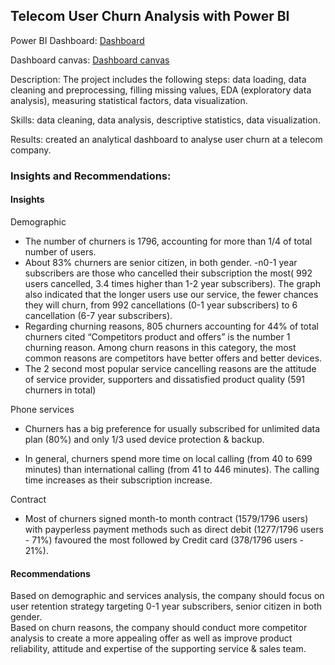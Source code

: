 ## Telecom User Churn Analysis with Power BI

Power BI Dashboard: [Dashboard](https://github.com/PhuongAnhDuong/DA_Portfolio/blob/main/Power%20BI/User%20Churn%20Analysis/Churn%20Analysis%20Dashboard%20.pbix)

Dashboard canvas: [Dashboard canvas](https://github.com/PhuongAnhDuong/DA_Portfolio/blob/main/Power%20BI/User%20Churn%20Analysis/Churn%20Analysis%20Dashboard.pdf)

Description: The project includes the following steps: data loading, data cleaning and preprocessing, filling missing values, EDA (exploratory data analysis),  measuring statistical factors, data visualization. 

Skills: data cleaning, data analysis, descriptive statistics, data visualization.

Results: created an analytical dashboard to analyse user churn at a telecom company.

### Insights and Recommendations:

#### Insights

Demographic	

- The number of churners is 1796, accounting for more than 1/4 of total number of users. 														
- About 83% churners are senior citizen, in both gender.										-n0-1 year subscribers are those who cancelled their subscription the most( 992 users cancelled, 3.4 times higher than 1-2 year subscribers). The graph also indicated that  the longer users use our service, the fewer chances they will churn, from 992 cancellations (0-1 year subscribers) to 6 cancellation (6-7 year subscribers).													
- Regarding churning reasons, 805 churners accounting for 44% of total churners cited “Competitors product and offers” is the number 1 churning reason. Among churn reasons in this category, the most common reasons are competitors have better offers and better devices.
- The 2 second most popular service cancelling reasons are the attitude of service provider, supporters and dissatisfied product quality (591 churners in total)

Phone services	

- Churners has a big preference for usually subscribed for unlimited data plan (80%) and only 1/3 used device protection & backup. 

- In general, churners spend more time on local calling (from 40 to 699 minutes) than international calling (from 41 to 446 minutes). The calling time increases as their subscription increase.				

Contract		

- Most of churners signed month-to month contract (1579/1796 users) with payperless payment methods such as direct debit (1277/1796 users - 71%) favoured the most followed by Credit card (378/1796 users - 21%).	

#### Recommendations														
Based on demographic and services analysis, the company should focus on user retention strategy targeting 0-1 year subscribers, senior citizen in both gender.									
Based on churn reasons, the company should conduct more competitor analysis to create a more appealing offer as well as improve product reliability, attitude and expertise of the supporting service & sales team.
